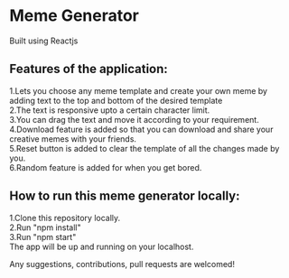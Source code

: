 # Meme Generator
Built using Reactjs

## Features of the application:
1.Lets you choose any meme template and create your own meme by adding text to the top and bottom of the desired template\
2.The text is responsive upto a certain character limit.\
3.You can drag the text and move it according to your requirement.\
4.Download feature is added so that you can download and share your creative memes with your friends.\
5.Reset button is added to clear the template of all the changes made by you.\
6.Random feature is added for when you get bored.

## How to run this meme generator locally:
1.Clone this repository locally.\
2.Run "npm install"\
3.Run "npm start"\
The app will be up and running on your localhost.

Any suggestions, contributions, pull requests are welcomed!
